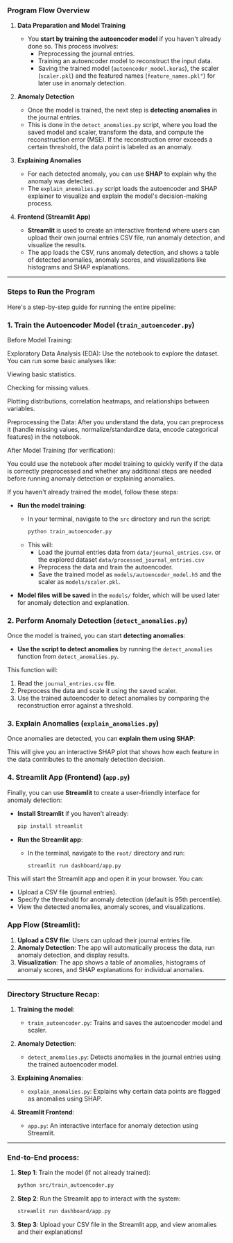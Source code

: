### **Program Flow Overview**

1. **Data Preparation and Model Training**  
   - You **start by training the autoencoder model** if you haven't already done so. This process involves:
     - Preprocessing the journal entries.
     - Training an autoencoder model to reconstruct the input data.
     - Saving the trained model (`autoencoder_model.keras`), the scaler (`scaler.pkl`) and the featured names (`feature_names.pkl"`) for later use in anomaly detection.
   
2. **Anomaly Detection**  
   - Once the model is trained, the next step is **detecting anomalies** in the journal entries.
   - This is done in the `detect_anomalies.py` script, where you load the saved model and scaler, transform the data, and compute the reconstruction error (MSE). If the reconstruction error exceeds a certain threshold, the data point is labeled as an anomaly.

3. **Explaining Anomalies**  
   - For each detected anomaly, you can use **SHAP** to explain why the anomaly was detected.
   - The `explain_anomalies.py` script loads the autoencoder and SHAP explainer to visualize and explain the model's decision-making process.

4. **Frontend (Streamlit App)**  
   - **Streamlit** is used to create an interactive frontend where users can upload their own journal entries CSV file, run anomaly detection, and visualize the results.
   - The app loads the CSV, runs anomaly detection, and shows a table of detected anomalies, anomaly scores, and visualizations like histograms and SHAP explanations.

---

### **Steps to Run the Program**

Here's a step-by-step guide for running the entire pipeline:

### 1. **Train the Autoencoder Model** (`train_autoencoder.py`)

   Before Model Training:

   Exploratory Data Analysis (EDA): Use the notebook to explore the dataset. You can run some basic analyses like:

   Viewing basic statistics.

   Checking for missing values.

   Plotting distributions, correlation heatmaps, and relationships between variables.

   Preprocessing the Data: After you understand the data, you can preprocess it (handle missing values, normalize/standardize data, encode categorical features) in the notebook.

   After Model Training (for verification):

   You could use the notebook after model training to quickly verify if the data is correctly preprocessed and whether any additional steps are needed before running anomaly detection or explaining anomalies.

If you haven't already trained the model, follow these steps:

- **Run the model training**:
  - In your terminal, navigate to the `src` directory and run the script:
    ```bash
    python train_autoencoder.py
    ```
  - This will:
    - Load the journal entries data from `data/journal_entries.csv`. or the explored dataset `data/processed_journal_entries.csv`
    - Preprocess the data and train the autoencoder.
    - Save the trained model as `models/autoencoder_model.h5` and the scaler as `models/scaler.pkl`.

- **Model files will be saved** in the `models/` folder, which will be used later for anomaly detection and explanation.

### 2. **Perform Anomaly Detection** (`detect_anomalies.py`)

Once the model is trained, you can start **detecting anomalies**:

- **Use the script to detect anomalies** by running the `detect_anomalies` function from `detect_anomalies.py`.

This function will:
1. Read the `journal_entries.csv` file.
2. Preprocess the data and scale it using the saved scaler.
3. Use the trained autoencoder to detect anomalies by comparing the reconstruction error against a threshold.

### 3. **Explain Anomalies** (`explain_anomalies.py`)

Once anomalies are detected, you can **explain them using SHAP**:

This will give you an interactive SHAP plot that shows how each feature in the data contributes to the anomaly detection decision.

### 4. **Streamlit App (Frontend)** (`app.py`)

Finally, you can use **Streamlit** to create a user-friendly interface for anomaly detection:

- **Install Streamlit** if you haven’t already:
  ```bash
  pip install streamlit
  ```

- **Run the Streamlit app**:
  - In the terminal, navigate to the `root/` directory and run:
    ```bash
    streamlit run dashboard/app.py
    ```

This will start the Streamlit app and open it in your browser. You can:
- Upload a CSV file (journal entries).
- Specify the threshold for anomaly detection (default is 95th percentile).
- View the detected anomalies, anomaly scores, and visualizations.

### **App Flow (Streamlit)**:
1. **Upload a CSV file**: Users can upload their journal entries file.
2. **Anomaly Detection**: The app will automatically process the data, run anomaly detection, and display results.
3. **Visualization**: The app shows a table of anomalies, histograms of anomaly scores, and SHAP explanations for individual anomalies.

---

### **Directory Structure Recap**:

1. **Training the model**:
   - `train_autoencoder.py`: Trains and saves the autoencoder model and scaler.
   
2. **Anomaly Detection**:
   - `detect_anomalies.py`: Detects anomalies in the journal entries using the trained autoencoder model.

3. **Explaining Anomalies**:
   - `explain_anomalies.py`: Explains why certain data points are flagged as anomalies using SHAP.

4. **Streamlit Frontend**:
   - `app.py`: An interactive interface for anomaly detection using Streamlit.

---

### **End-to-End process**:

1. **Step 1**: Train the model (if not already trained):
   ```bash
   python src/train_autoencoder.py
   ```

2. **Step 2**: Run the Streamlit app to interact with the system:
   ```bash
   streamlit run dashboard/app.py
   ```

3. **Step 3**: Upload your CSV file in the Streamlit app, and view anomalies and their explanations!
